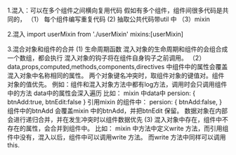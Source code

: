 1.混入：可以在多个组件之间横向复用代码
 假如有多个组件，组件间很多代码是共同的，
  （1） 每个组件编写重复代码
   (2)  抽取公共代码带util 中
  （3）mixin

2.混入
   import userMixin from './userMixin'
   mixins:[userMixin]

3.混合对象和组件的合并
 (1) 生命周期函数
    混入对象的生命周期和组件的会组合成一个数组，都会执行
    混入对象的钩子将在组件自身钩子之前调用。
（2）data,props,computed,methods,components,directives 中组件中的属性会覆盖混入对象中名称相同的属性。
  两个对象键名冲突时，取组件对象的键值对。组件对象的值优先。
   例如：组件和混入对象方法中都有log方法，调用时会只调用组件中的方法
   data中的属性会深入遍历
   比如：
     mixin 中data中
       persion: {
               btnAdd:true,
               btnEdit:false
             }
     引用mixin 的组件中：
         persion: {
                 btnAdd:false,
               }
     组件中的btnAdd 会覆盖mixin 中的btnAdd，并把btnEdit 保留。
     数据对象在内部会进行递归合并，并在发生冲突时以组件数据优先
 (3) 混入对象中存在，组件中不存在的属性，会合并到组件中。
    比如：
       mixin 中方法中定义write 方法，而引用组件中没有，混入以后，组件中可以调用write 方法。
       而write 方法中同样可以调用this.

